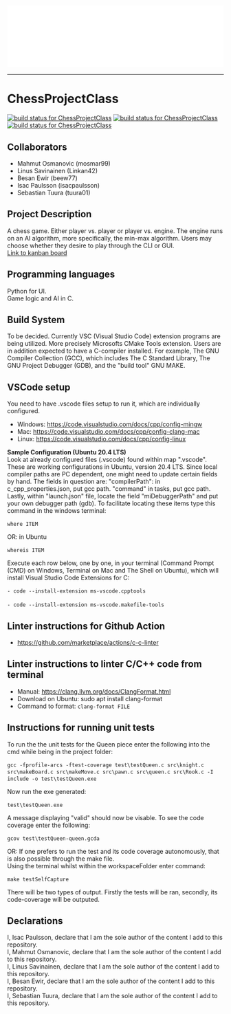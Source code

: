 ![Ultra Deluxe Chess](https://github.com/mosmar99/ChessProjectClass/blob/main/chess_pic.png "Ultra Deluxe Chess")
___
# ChessProjectClass
[![build status for ChessProjectClass](https://github.com/mosmar99/ChessProjectClass/actions/workflows/Tests.yml/badge.svg)](https://github.com/mosmar99/ChessProjectClass/actions/workflows/Tests.yml)
[![build status for ChessProjectClass](https://github.com/mosmar99/ChessProjectClass/actions/workflows/Build.yml/badge.svg)](https://github.com/mosmar99/ChessProjectClass/actions/workflows/Build.yml)
[![build status for ChessProjectClass](https://github.com/mosmar99/ChessProjectClass/actions/workflows/linter.yml/badge.svg)](https://github.com/mosmar99/ChessProjectClass/actions/workflows/linter.yml)

## Collaborators
* Mahmut Osmanovic (mosmar99)
* Linus Savinainen (Linkan42)
* Besan Ewir (beew77)
* Isac Paulsson (isacpaulsson)
* Sebastian Tuura (tuura01)

## Project Description
A chess game. Either player vs. player or player vs. engine. The engine runs on an AI algorithm, more specifically, the min-max algorithm. Users may choose whether they desire to play through the CLI or GUI. <br />
[Link to kanban board](https://github.com/users/mosmar99/projects/2)

## Programming languages
Python for UI. <br />
Game logic and AI in C.

## Build System
To be decided. Currently VSC (Visual Studio Code) extension programs are being utilized. More precisely Microsofts CMake Tools extension. Users are in addition expected to have a C-compiler installed. For example, The GNU Compiler Collection (GCC), which includes The C Standard Library, The GNU Project Debugger  (GDB), and the "build tool" GNU MAKE.

## VSCode setup
You need to have .vscode files setup to run it, which are individually configured.<br />
- Windows: https://code.visualstudio.com/docs/cpp/config-mingw<br />
- Mac: https://code.visualstudio.com/docs/cpp/config-clang-mac<br />
- Linux: https://code.visualstudio.com/docs/cpp/config-linux<br />

**Sample Configuration (Ubuntu 20.4 LTS)**<br />
Look at already configured files (.vscode) found within map ".vscode". These are working configurations in Ubuntu, version 20.4 LTS. Since local compiler paths are PC dependent, one might need to update certain fields by hand. The fields in question are: "compilerPath": in c_cpp_properties.json, put gcc path. "command" in tasks, put gcc path. Lastly, within "launch.json" file, locate the field "miDebuggerPath" and put your own debugger path (gdb). To facilitate locating these items type this command in the windows terminal:

    where ITEM

OR: in Ubuntu

    whereis ITEM

Execute each row below, one by one, in your terminal (Command Prompt (CMD) on Windows, Terminal on Mac and The Shell on Ubuntu), which will install Visual Studio Code Extensions for C:

    - code --install-extension ms-vscode.cpptools

    - code --install-extension ms-vscode.makefile-tools

## Linter instructions for Github Action
- https://github.com/marketplace/actions/c-c-linter <br />

## Linter instructions to linter C/C++ code from terminal
- Manual: https://clang.llvm.org/docs/ClangFormat.html
- Download on Ubuntu: sudo apt install clang-format
- Command to format: ```clang-format FILE```

## Instructions for running unit tests
To run the the unit tests for the Queen piece enter the following into the cmd while being in the project folder:

    gcc -fprofile-arcs -ftest-coverage test\testQueen.c src\knight.c src\makeBoard.c src\makeMove.c src\pawn.c src\queen.c src\Rook.c -I include -o test\testQueen.exe

Now run the exe generated:

    test\testQueen.exe

A message displaying "valid" should now be visable.
To see the code coverage enter the following:

    gcov test\testQueen-queen.gcda
    
OR: If one prefers to run the test and its code coverage autonomously, that is also possible through the make file. <br />
Using the terminal whilst within the workspaceFolder enter command:

    make testSelfCapture
There will be two types of output. Firstly the tests will be ran, secondly, its code-coverage will be outputed.

## Declarations
I, Isac Paulsson, declare that I am the sole author of the content I add to this repository. <br />
I, Mahmut Osmanovic, declare that I am the sole author of the content I add to this repository. <br />
I, Linus Savinainen, declare that I am the sole author of the content I add to this repository. <br />
I, Besan Ewir, declare that I am the sole author of the content I add to this repository. <br />
I, Sebastian Tuura, declare that I am the sole author of the content I add to this repository. <br />
